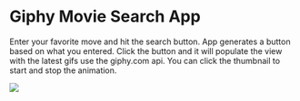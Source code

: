 # Giphy Movie Search App
Enter your favorite move and hit the search button. App generates a button based on what you entered. Click the button and it will populate the view with the latest gifs use the giphy.com api.  You can click the thumbnail to start and stop the animation.

<img src="https://github.com/acbrent25/giphy-search/blob/master/giphy-search.gif?raw=true">
